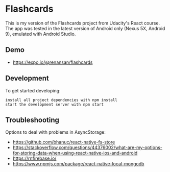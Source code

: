 # Flashcards
This is my version of the Flashcards project from Udacity's React course.
The app was tested in the latest version of Android only (Nexus 5X, Android 9), emulated with Android Studio.

## Demo
- https://expo.io/@renansan/flashcards

## Development
To get started developing:
```
install all project dependencies with npm install
start the development server with npm start
```

## Troubleshooting
Options to deal with problems in AsyncStorage:
- https://github.com/bhanuc/react-native-fs-store
- https://stackoverflow.com/questions/44376002/what-are-my-options-for-storing-data-when-using-react-native-ios-and-android
- https://rnfirebase.io/
- https://www.npmjs.com/package/react-native-local-mongodb

